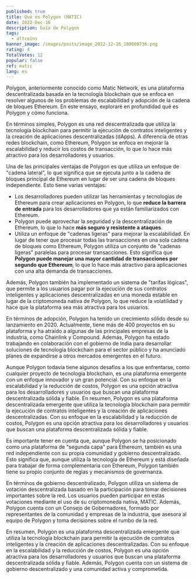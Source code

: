 ```yaml
---
published: true
title: Qué es Polygon (MATIC)
date: 2022-Dec-16
description: Guía de Polygon
tags:
  - altcoins
banner_image: /images/posts/image_2022-12-16_100609736.png
rating: 4
TotalVotes: 12
popular: false
ref: matic
lang: es
---
```

Polygon, anteriormente conocido como Matic Network, es una plataforma descentralizada basada en la tecnología blockchain que se enfoca en resolver algunos de los problemas de escalabilidad y adopción de la cadena de bloques Ethereum. En este ensayo, exploraré en profundidad qué es Polygon y cómo funciona.

En términos simples, Polygon es una red descentralizada que utiliza la tecnología blockchain para permitir la ejecución de contratos inteligentes y la creación de aplicaciones descentralizadas (dApps). A diferencia de otras redes blockchain, como Ethereum, Polygon se enfoca en mejorar la escalabilidad y reducir los costos de transacción, lo que lo hace más atractivo para los desarrolladores y usuarios.

Una de las principales ventajas de Polygon es que utiliza un enfoque de "cadena lateral", lo que significa que se ejecuta junto a la cadena de bloques principal de Ethereum en lugar de ser una cadena de bloques independiente. Esto tiene varias ventajas:

* Los desarrolladores pueden utilizar las herramientas y tecnologías de Ethereum para crear aplicaciones en Polygon, lo que **reduce la barrera de entrada** para los desarrolladores que ya están familiarizados con Ethereum.
* Polygon puede aprovechar la seguridad y la descentralización de Ethereum, lo que lo hace **más seguro y resistente a ataques**.
* Utiliza un enfoque de "cadenas ligeras" para mejorar la escalabilidad. En lugar de tener que procesar todas las transacciones en una sola cadena de bloques como Ethereum, Polygon utiliza un conjunto de "cadenas ligeras" paralelas para procesar transacciones. Esto significa que **Polygon puede manejar una mayor cantidad de transacciones por segundo que Ethereum**, lo que lo hace más atractivo para aplicaciones con una alta demanda de transacciones.

Además, Polygon también ha implementado un sistema de "tarifas lógicas", que permite a los usuarios pagar por la ejecución de sus contratos inteligentes y aplicaciones descentralizadas en una moneda estable en lugar de la criptomoneda nativa de Polygon, lo que reduce la volatilidad y hace que la plataforma sea más atractiva para los usuarios.

En términos de adopción, Polygon ha tenido un crecimiento sólido desde su lanzamiento en 2020. Actualmente, tiene más de 400 proyectos en su plataforma y ha atraído a algunas de las principales empresas de la industria, como Chainlink y Compound. Además, Polygon ha estado trabajando en colaboración con el gobierno de India para desarrollar soluciones de tecnología blockchain para el sector público y ha anunciado planes de expandirse a otros mercados emergentes en el futuro.

Aunque Polygon todavía tiene algunos desafíos a los que enfrentarse, como cualquier proyecto de tecnología blockchain, es una plataforma emergente con un enfoque innovador y un gran potencial. Con su enfoque en la escalabilidad y la reducción de costos, Polygon es una opción atractiva para los desarrolladores y usuarios que buscan una plataforma descentralizada sólida y fiable. En resumen, Polygon es una plataforma descentralizada emergente que utiliza la tecnología blockchain para permitir la ejecución de contratos inteligentes y la creación de aplicaciones descentralizadas. Con su enfoque en la escalabilidad y la reducción de costos, Polygon es una opción atractiva para los desarrolladores y usuarios que buscan una plataforma descentralizada sólida y fiable.

Es importante tener en cuenta que, aunque Polygon se ha posicionado como una plataforma de "segunda capa" para Ethereum, también es una red independiente con su propia comunidad y gobierno descentralizado. Esto significa que, aunque utiliza la tecnología de Ethereum y está diseñada para trabajar de forma complementaria con Ethereum, Polygon también tiene su propio conjunto de reglas y mecanismos de governanza.

En términos de gobierno descentralizado, Polygon utiliza un sistema de votación descentralizada basado en la participación para tomar decisiones importantes sobre la red. Los usuarios pueden participar en estas votaciones mediante el uso de su criptomoneda nativa, MATIC. Además, Polygon cuenta con un Consejo de Gobernadores, formado por representantes de la comunidad y empresas de la industria, que asesora al equipo de Polygon y toma decisiones sobre el rumbo de la red.

En resumen, Polygon es una plataforma descentralizada emergente que utiliza la tecnología blockchain para permitir la ejecución de contratos inteligentes y la creación de aplicaciones descentralizadas. Con su enfoque en la escalabilidad y la reducción de costos, Polygon es una opción atractiva para los desarrolladores y usuarios que buscan una plataforma descentralizada sólida y fiable. Además, Polygon cuenta con un sistema de gobierno descentralizado y una comunidad activa y comprometida.
